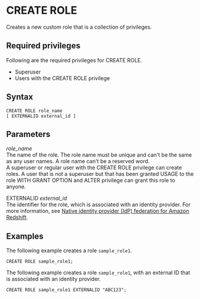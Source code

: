 # CREATE ROLE<a name="r_CREATE_ROLE"></a>

Creates a new custom role that is a collection of privileges\.

## Required privileges<a name="r_CREATE_ROLE-privileges"></a>

Following are the required privileges for CREATE ROLE\.
+ Superuser
+ Users with the CREATE ROLE privilege

## Syntax<a name="r_CREATE_ROLE-synopsis"></a>

```
CREATE ROLE role_name
[ EXTERNALID external_id ]
```

## Parameters<a name="r_CREATE_ROLE-parameters"></a>

*role\_name*  
The name of the role\. The role name must be unique and can't be the same as any user names\. A role name can't be a reserved word\.  
A superuser or regular user with the CREATE ROLE privilege can create roles\. A user that is not a superuser but that has been granted USAGE to the role WITH GRANT OPTION and ALTER privilege can grant this role to anyone\.

EXTERNALID *external\_id*  
The identifier for the role, which is associated with an identity provider\. For more information, see [Native identity provider \(IdP\) federation for Amazon Redshift](https://docs.aws.amazon.com/redshift/latest/mgmt/redshift-iam-access-control-native-idp.html)\.

## Examples<a name="r_CREATE_ROLE-examples"></a>

The following example creates a role `sample_role1`\.

```
CREATE ROLE sample_role1;
```

The following example creates a role `sample_role1`, with an external ID that is associated with an identity provider\.

```
CREATE ROLE sample_role1 EXTERNALID "ABC123";
```